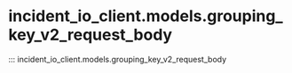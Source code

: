 # incident_io_client.models.grouping_key_v2_request_body

::: incident_io_client.models.grouping_key_v2_request_body